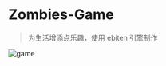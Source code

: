 # Zombies-Game
> 为生活增添点乐趣，使用 ebiten 引擎制作
>
![game](https://www.hualigs.cn/image/607d19da001ad.jpg)

